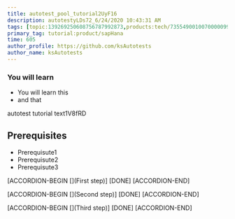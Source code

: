 ```yaml
---
title: autotest_pool_tutorial2UyF16
description: autotestyLDs72_6/24/2020 10:43:31 AM
tags: [topic:139269250608756787992873,products:tech/73554900100700000996,tutorial:experience/advanced]
primary_tag: tutorial:product/sapHana
time: 605
author_profile: https://github.com/ksAutotests
author_name: ksAutotests
---
```

### You will learn
- You will learn this
- and that

autotest tutorial text1V8fRD

## Prerequisites
- Prerequisute1
- Prerequisute2
- Prerequisute3

[ACCORDION-BEGIN [](First step)]
[DONE]
[ACCORDION-END]

[ACCORDION-BEGIN [](Second step)]
[DONE]
[ACCORDION-END]

[ACCORDION-BEGIN [](Third step)]
[DONE]
[ACCORDION-END]

